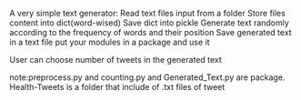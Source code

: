 A very simple text generator:
Read text files input from a folder
Store files content into dict(word-wised)
Save dict into pickle
Generate text randomly according to the frequency of words and their position
Save generated text in a text file
put your modules in a package and use it

User can choose number of tweets in the generated text

note:preprocess.py and counting.py and Generated_Text.py are package.
Health-Tweets is a folder that include of .txt files of tweet
